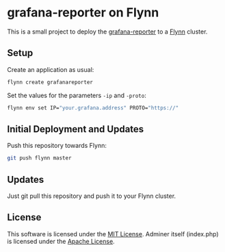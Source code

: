 grafana-reporter on Flynn
=========================

This is a small project to deploy the [grafana-reporter](https://github.com/IzakMarais/reporter) to
a [Flynn](http://flynn.io/) cluster.

## Setup

Create an application as usual:

```bash
flynn create grafanareporter
```

Set the values for the parameters `-ip` and `-proto`:

```bash
flynn env set IP="your.grafana.address" PROTO="https://"
```

## Initial Deployment and Updates

Push this repository towards Flynn:

```bash
git push flynn master
```

## Updates

Just git pull this repository and push it to your Flynn cluster.

## License

This software is licensed under the
[MIT License](https://opensource.org/licenses/MIT). Adminer itself (index.php)
is licensed under the
[Apache License](https://www.apache.org/licenses/LICENSE-2.0.html).

